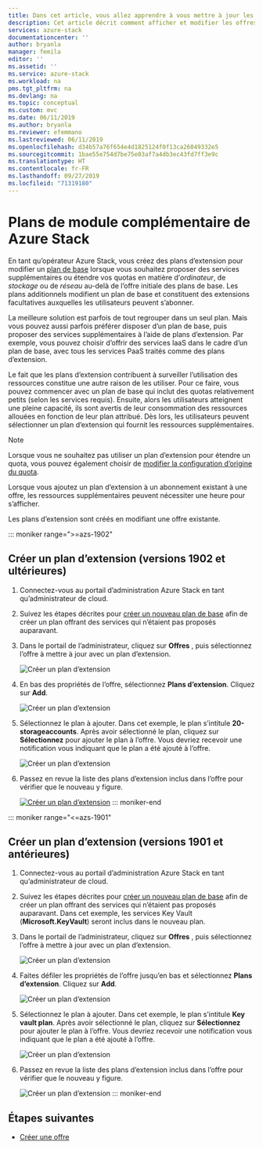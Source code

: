 ```yaml
---
title: Dans cet article, vous allez apprendre à vous mettre à jour les offres et les plans Azure Stack | Microsoft Docs
description: Cet article décrit comment afficher et modifier les offres et les plans Azure Stack existants.
services: azure-stack
documentationcenter: ''
author: bryanla
manager: femila
editor: ''
ms.assetid: ''
ms.service: azure-stack
ms.workload: na
pms.tgt_pltfrm: na
ms.devlang: na
ms.topic: conceptual
ms.custom: mvc
ms.date: 06/11/2019
ms.author: bryanla
ms.reviewer: efemmano
ms.lastreviewed: 06/11/2019
ms.openlocfilehash: d34b57a76f654e4d1825124f0f13ca26049332e5
ms.sourcegitcommit: 1bae55e754d7be75e03af7a4db3ec43fd7ff3e9c
ms.translationtype: HT
ms.contentlocale: fr-FR
ms.lasthandoff: 09/27/2019
ms.locfileid: "71319180"
---
```

# <a name="azure-stack-add-on-plans"></a>Plans de module complémentaire de Azure Stack

En tant qu’opérateur Azure Stack, vous créez des plans d’extension pour modifier un [plan de base](azure-stack-create-plan.md) lorsque vous souhaitez proposer des services supplémentaires ou étendre vos quotas en matière d’*ordinateur*, de *stockage* ou de *réseau* au-delà de l’offre initiale des plans de base. Les plans additionnels modifient un plan de base et constituent des extensions facultatives auxquelles les utilisateurs peuvent s’abonner.

La meilleure solution est parfois de tout regrouper dans un seul plan. Mais vous pouvez aussi parfois préférer disposer d’un plan de base, puis proposer des services supplémentaires à l’aide de plans d’extension. Par exemple, vous pouvez choisir d’offrir des services IaaS dans le cadre d’un plan de base, avec tous les services PaaS traités comme des plans d’extension.

Le fait que les plans d’extension contribuent à surveiller l’utilisation des ressources constitue une autre raison de les utiliser. Pour ce faire, vous pouvez commencer avec un plan de base qui inclut des quotas relativement petits (selon les services requis). Ensuite, alors les utilisateurs atteignent une pleine capacité, ils sont avertis de leur consommation des ressources allouées en fonction de leur plan attribué. Dès lors, les utilisateurs peuvent sélectionner un plan d’extension qui fournit les ressources supplémentaires.

> [!NOTE]
> Lorsque vous ne souhaitez pas utiliser un plan d’extension pour étendre un quota, vous pouvez également choisir de [modifier la configuration d’origine du quota](azure-stack-quota-types.md#edit-a-quota).

Lorsque vous ajoutez un plan d’extension à un abonnement existant à une offre, les ressources supplémentaires peuvent nécessiter une heure pour s’afficher.

Les plans d’extension sont créés en modifiant une offre existante.

::: moniker range=">=azs-1902"
## <a name="create-an-add-on-plan-1902-and-later"></a>Créer un plan d’extension (versions 1902 et ultérieures)

1. Connectez-vous au portail d’administration Azure Stack en tant qu’administrateur de cloud.
2. Suivez les étapes décrites pour [créer un nouveau plan de base](azure-stack-create-plan.md) afin de créer un plan offrant des services qui n’étaient pas proposés auparavant.
3. Dans le portail de l’administrateur, cliquez sur **Offres** , puis sélectionnez l’offre à mettre à jour avec un plan d’extension.

   ![Créer un plan d’extension](media/create-add-on-plan/add-on1.png)

4. En bas des propriétés de l’offre, sélectionnez **Plans d’extension**. Cliquez sur **Add**.

    ![Créer un plan d’extension](media/create-add-on-plan/add-on2.png)

5. Sélectionnez le plan à ajouter. Dans cet exemple, le plan s’intitule **20-storageaccounts**. Après avoir sélectionné le plan, cliquez sur **Sélectionnez** pour ajouter le plan à l’offre. Vous devriez recevoir une notification vous indiquant que le plan a été ajouté à l’offre.

    ![Créer un plan d’extension](media/create-add-on-plan/add-on3.png)

6. Passez en revue la liste des plans d’extension inclus dans l’offre pour vérifier que le nouveau y figure.

    [![Créer un plan d’extension](media/create-add-on-plan/add-on4.png "Créer un plan d’extension")](media/create-add-on-plan/add-on4lg.png#lightbox)
::: moniker-end

::: moniker range="<=azs-1901"
## <a name="create-an-add-on-plan-1901-and-earlier"></a>Créer un plan d’extension (versions 1901 et antérieures)

1. Connectez-vous au portail d’administration Azure Stack en tant qu’administrateur de cloud.
2. Suivez les étapes décrites pour [créer un nouveau plan de base](azure-stack-create-plan.md) afin de créer un plan offrant des services qui n’étaient pas proposés auparavant. Dans cet exemple, les services Key Vault (**Microsoft.KeyVault**) seront inclus dans le nouveau plan.
3. Dans le portail de l’administrateur, cliquez sur **Offres** , puis sélectionnez l’offre à mettre à jour avec un plan d’extension.

   ![Créer un plan d’extension](media/create-add-on-plan/1.PNG)

4. Faites défiler les propriétés de l’offre jusqu’en bas et sélectionnez **Plans d’extension**. Cliquez sur **Add**.

    ![Créer un plan d’extension](media/create-add-on-plan/2.PNG)

5. Sélectionnez le plan à ajouter. Dans cet exemple, le plan s’intitule **Key vault plan**. Après avoir sélectionné le plan, cliquez sur **Sélectionnez** pour ajouter le plan à l’offre. Vous devriez recevoir une notification vous indiquant que le plan a été ajouté à l’offre.

    ![Créer un plan d’extension](media/create-add-on-plan/3.PNG)

6. Passez en revue la liste des plans d’extension inclus dans l’offre pour vérifier que le nouveau y figure.

    ![Créer un plan d’extension](media/create-add-on-plan/4.PNG)
::: moniker-end

## <a name="next-steps"></a>Étapes suivantes

* [Créer une offre](azure-stack-create-offer.md)
